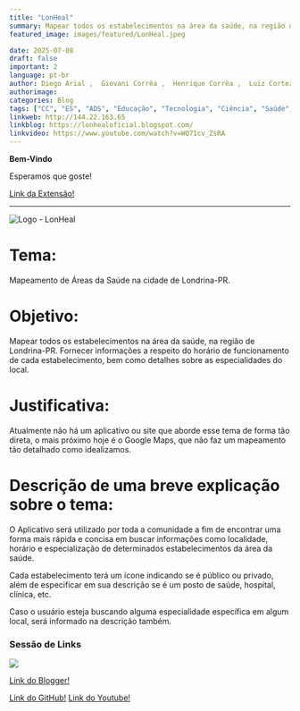 ```yaml
---
title: "LonHeal"
summary: Mapear todos os estabelecimentos na área da saúde, na região de Londrina-PR. Fornecer informações a respeito do horário de funcionamento de cada estabelecimento, bem como detalhes sobre as especialidades do local.
featured_image: images/featured/LonHeal.jpeg

date: 2025-07-08
draft: false
important: 2
language: pt-br
author: Diego Arial ,  Giovani Corrêa ,  Henrique Corrêa ,  Luiz Cortez
authorimage:
categories: Blog
tags: ["CC", "ES", "ADS", "Educação", "Tecnologia", "Ciência", "Saúde", "Cultura", "Entretenimento"]
linkweb: http://144.22.163.65
linkblog: https://lonhealoficial.blogspot.com/
linkvideo: https://www.youtube.com/watch?v=WQ71cv_ZsRA
---
```


**Bem-Vindo**

Esperamos que goste!

[Link da Extensão!](http://144.22.163.65)

---

![Logo - LonHeal](https://blogger.googleusercontent.com/img/b/R29vZ2xl/AVvXsEh6Z3NLitcc253fXHpzL2blhP8n5kXDCFMsVFXkRKEqcFPjd2MFTcJcLoQdjDFOlLUH3rI9NSQtWL9DtINqFEu_7cEoJk4kr_8U_CGCUWhkhJPNavniiHOSJv6maLKGI1pbLrDfmttB3Y6DG2xfe7UqlU4-uu1DK2dPnx6Z8dfMMxqfoA3iV9ZCWCNGEJ4Z/s1920/Design%20sem%20nome.png)

# Tema:

Mapeamento de Áreas da Saúde na cidade de Londrina-PR.

# Objetivo:

Mapear todos os estabelecimentos na área da saúde, na região de Londrina-PR. Fornecer informações a respeito do horário de funcionamento de cada estabelecimento, bem como detalhes sobre as especialidades do local.

# Justificativa:

Atualmente não há um aplicativo ou site que aborde esse tema de forma tão direta, o mais próximo hoje é o Google Maps, que não faz um mapeamento tão detalhado como idealizamos.

# Descrição de uma breve explicação sobre o tema:

O Aplicativo será utilizado por toda a comunidade a fim de encontrar uma forma mais rápida e concisa em buscar informações como localidade, horário e especialização de determinados estabelecimentos da área da saúde.

Cada estabelecimento terá um ícone indicando se é público ou privado, além de especificar em sua descrição se é um posto de saúde, hospital, clínica, etc.

Caso o usuário esteja buscando alguma especialidade específica em algum local, será informado na descrição também.

### Sessão de Links

![](https://blogger.googleusercontent.com/img/b/R29vZ2xl/AVvXsEhkvXPutF8fogW8b9KMslUL8m7taA4ToN2SCqxKCfNmzvJlL821acbKEybCavJg4WXJGCXJniTjgyy210aryCH2eH-i9gu-EN1Bb2zlb31HrBwbTMP9z4VONr4JrZVp48ZFxUv9QniLmwjdWshT7dxiWmAdZBnIwrWWeyug0orF782_m_zHgFe7ZBjx9bY/s633/comunidadeee.jpg)

[Link do Blogger!](https://lonhealoficial.blogspot.com/)

[Link do GitHub!](https://github.com/henriquecorrea27/LonHeal)
[Link do Youtube!](https://www.youtube.com/watch?v=WQ71cv_ZsRA)

